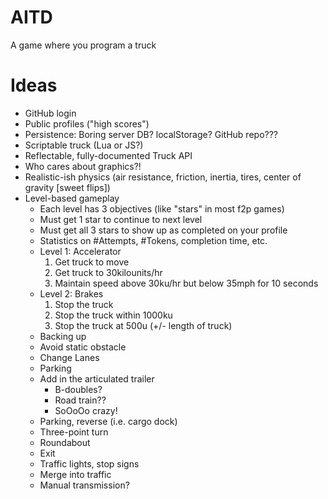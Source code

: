 AITD
====

A game where you program a truck

Ideas
=====
* GitHub login
* Public profiles ("high scores")
* Persistence: Boring server DB? localStorage? GitHub repo???
* Scriptable truck (Lua or JS?)
* Reflectable, fully-documented Truck API
* Who cares about graphics?!
* Realistic-ish physics (air resistance, friction, inertia, tires, center of gravity [sweet flips])
* Level-based gameplay
    - Each level has 3 objectives (like "stars" in most f2p games)
    - Must get 1 star to continue to next level
    - Must get all 3 stars to show up as completed on your profile
    - Statistics on #Attempts, #Tokens, completion time, etc.
    - Level 1: Accelerator
        1. Get truck to move  
        2. Get truck to 30kilounits/hr
        3. Maintain speed above 30ku/hr but below 35mph for 10 seconds
    - Level 2: Brakes
        1. Stop the truck
        2. Stop the truck within 1000ku
        3. Stop the truck at 500u (+/- length of truck)
    - Backing up
    - Avoid static obstacle
    - Change Lanes
    - Parking
    - Add in the articulated trailer
        - B-doubles?
        - Road train??
        - SoOoOo crazy!
    - Parking, reverse (i.e. cargo dock)
    - Three-point turn
    - Roundabout
    - Exit
    - Traffic lights, stop signs
    - Merge into traffic
    - Manual transmission?
